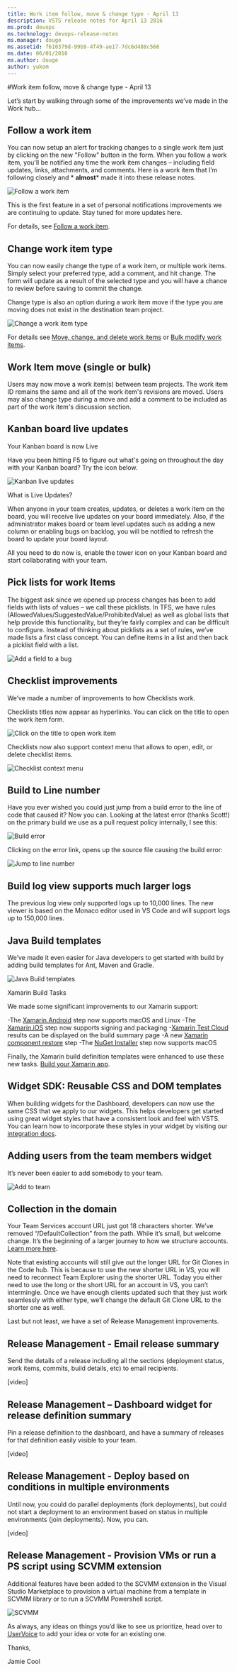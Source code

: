 ```yaml
---
title: Work item follow, move & change type - April 13
description: VSTS release notes for April 13 2016
ms.prod: devops
ms.technology: devops-release-notes
ms.manager: douge
ms.assetid: f610379d-99b9-4f49-ae17-7dc6d488c566
ms.date: 06/01/2016
ms.author: douge
author: yukom
---
```


#Work item follow, move & change type - April 13

Let’s start by walking through some of the improvements we’ve made in the Work hub…

## Follow a work item

You can now setup an alert for tracking changes to a single work item just by clicking on the new "Follow" button in the form. When you follow a work item, you'll be notified any time the work item changes – including field updates, links, attachments, and comments. Here is a work item that I’m following closely and * **almost*** made it into these release notes.

![Follow a work item](_img/4_13_01.png)

This is the first feature in a set of personal notifications improvements we are continuing to update. Stay tuned for more updates here.

For details, see [Follow a work item](https://msdn.microsoft.com/Library/vs/alm/work/track/follow-work-items).

## Change work item type

You can now easily change the type of a work item, or multiple work items. Simply select your preferred type, add a comment, and hit change. The form will update as a result of the selected type and you will have a chance to review before saving to commit the change.

Change type is also an option during a work item move if the type you are moving does not exist in the destination team project.

![Change a work item type](_img/4_13_02.png)

For details see [Move, change, and delete work items](https://msdn.microsoft.com/Library/vs/alm/work/backlogs/remove-delete-work-items) or [Bulk modify work items](https://msdn.microsoft.com/Library/vs/alm/work/backlogs/bulk-modify-work-items).

## Work Item move (single or bulk)

Users may now move a work item(s) between team projects. The work item ID remains the same and all of the work item's revisions are moved. Users may also change type during a move and add a comment to be included as part of the work item's discussion section.

## Kanban board live updates 

Your Kanban board is now Live

Have you been hitting F5 to figure out what's going on throughout the day with your Kanban board? Try the icon below.

![Kanban live updates](_img/4_13_03.png)

What is Live Updates?

When anyone in your team creates, updates, or deletes a work item on the board, you will receive live updates on your board immediately. Also, if the administrator makes board or team level updates such as adding a new column or enabling bugs on backlog, you will be notified to refresh the board to update your board layout.

All you need to do now is, enable the tower icon on your Kanban board and start collaborating with your team.

## Pick lists for work Items 

The biggest ask since we opened up process changes has been to add fields with lists of values – we call these picklists. In TFS, we have rules (AllowedValues/SuggestedValue/ProhibitedValue) as well as global lists that help provide this functionality, but they’re fairly complex and can be difficult to configure. Instead of thinking about picklists as a set of rules, we’ve made lists a first class concept. You can define items in a list and then back a picklist field with a list.

![Add a field to a bug](_img/4_13_04.png)

## Checklist improvements

We’ve made a number of improvements to how Checklists work.

Checklists titles now appear as hyperlinks. You can click on the title to open the work item form.

![Click on the title to open work item](_img/4_13_05.png)

Checklists now also support context menu that allows to open, edit, or delete checklist items.

![Checklist context menu](_img/4_13_06.png)

## Build to Line number

Have you ever wished you could just jump from a build error to the line of code that caused it? Now you can. Looking at the latest error (thanks Scott!) on the primary build we use as a pull request policy internally, I see this:

![Build error](_img/4_13_07.png)

Clicking on the error link, opens up the source file causing the build error:

![Jump to line number](_img/4_13_08.png)

## Build log view supports much larger logs

The previous log view only supported logs up to 10,000 lines. The new viewer is based on the Monaco editor used in VS Code and will support logs up to 150,000 lines.

## Java Build templates 

We’ve made it even easier for Java developers to get started with build by adding build templates for Ant, Maven and Gradle.

![Java Build templates](_img/4_13_09.png)

Xamarin Build Tasks

We made some significant improvements to our Xamarin support: 

-The [Xamarin.Android](https://msdn.microsoft.com/library/vs/alm/build/steps/build/xamarin-android) step now supports macOS and Linux
-The [Xamarin.iOS](https://msdn.microsoft.com/library/vs/alm/build/steps/build/xamarin-ios) step now supports signing and packaging
-[Xamarin Test Cloud](https://msdn.microsoft.com/library/vs/alm/build/steps/test/xamarin-test-cloud) results can be displayed on the build summary page
-A new [Xamarin component restore](https://msdn.microsoft.com/en-us/library/vs/alm/build/steps/package/xamarin-component-restore) step
-The [NuGet Installer](https://msdn.microsoft.com/en-us/library/vs/alm/build/steps/package/nuget-installer) step now supports macOS

Finally, the Xamarin build definition templates were enhanced to use these new tasks. [Build your Xamarin app](https://msdn.microsoft.com/en-us/Library/vs/alm/Build/apps/xamarin).

## Widget SDK: Reusable CSS and DOM templates

When building widgets for the Dashboard, developers can now use the same CSS that we apply to our widgets. This helps developers get started using great widget styles that have a consistent look and feel with VSTS. You can learn how to incorporate these styles in your widget by visiting our [integration docs](http://aka.ms/widgetSDKStyles).

## Adding users from the team members widget

It’s never been easier to add somebody to your team.

![Add to team](_img/4_13_10.png)

## Collection in the domain

Your Team Services account URL just got 18 characters shorter. We’ve removed “/DefaultCollection” from the path. While it’s small, but welcome change. It’s the beginning of a larger journey to how we structure accounts. [Learn more here](https://blogs.msdn.microsoft.com/visualstudioalm/2016/04/09/merging-the-concepts-of-account-and-collection/).

Note that existing accounts will still give out the longer URL for Git Clones in the Code hub. This is because to use the new shorter URL in VS, you will need to reconnect Team Explorer using the shorter URL. Today you either need to use the long or the short URL for an account in VS, you can’t intermingle. Once we have enough clients updated such that they just work seamlessly with either type, we’ll change the default Git Clone URL to the shorter one as well.

Last but not least, we have a set of Release Management improvements.

## Release Management - Email release summary

Send the details of a release including all the sections (deployment status, work items, commits, build details, etc) to email recipients.

[video]

## Release Management – Dashboard widget for release definition summary

Pin a release definition to the dashboard, and have a summary of releases for that definition easily visible to your team.

[video]

## Release Management - Deploy based on conditions in multiple environments

Until now, you could do parallel deployments (fork deployments), but could not start a deployment to an environment based on status in multiple environments (join deployments). Now, you can.

[video]

## Release Management - Provision VMs or run a PS script using SCVMM extension

Additional features have been added to the SCVMM extension in the Visual Studio Marketplace to provision a virtual machine from a template in SCVMM library or to run a SCVMM Powershell script.

![SCVMM](_img/4_13_11.png)

As always, any ideas on things you’d like to see us prioritize, head over to [UserVoice](http://visualstudio.uservoice.com/forums/121579-visual-studio) to add your idea or vote for an existing one.

Thanks,

Jamie Cool